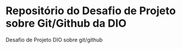# Repositório do Desafio de Projeto sobre Git/Github da DIO
Desafio de Projeto DIO sobre git/github
